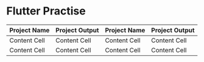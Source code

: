 # Flutter Practise
 
| Project Name  | Project Output| Project Name  | Project Output	 |
| ------------- | ------------- | ------------- | ------------- |
| Content Cell  | Content Cell  | Content Cell  | Content Cell  |
| Content Cell  | Content Cell  | Content Cell  | Content Cell  |
